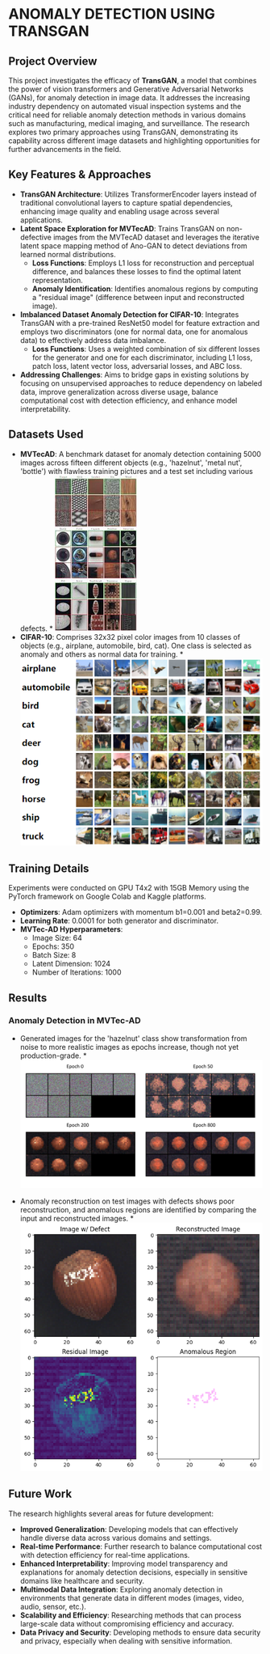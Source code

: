 # ANOMALY DETECTION USING TRANSGAN

## Project Overview

This project investigates the efficacy of **TransGAN**, a model that combines the power of vision transformers and Generative Adversarial Networks (GANs), for anomaly detection in image data. It addresses the increasing industry dependency on automated visual inspection systems and the critical need for reliable anomaly detection methods in various domains such as manufacturing, medical imaging, and surveillance. The research explores two primary approaches using TransGAN, demonstrating its capability across different image datasets and highlighting opportunities for further advancements in the field.

## Key Features & Approaches

* **TransGAN Architecture**: Utilizes TransformerEncoder layers instead of traditional convolutional layers to capture spatial dependencies, enhancing image quality and enabling usage across several applications.
* **Latent Space Exploration for MVTecAD**: Trains TransGAN on non-defective images from the MVTecAD dataset and leverages the iterative latent space mapping method of Ano-GAN to detect deviations from learned normal distributions.
    * **Loss Functions**: Employs L1 loss for reconstruction and perceptual difference, and balances these losses to find the optimal latent representation.
    * **Anomaly Identification**: Identifies anomalous regions by computing a "residual image" (difference between input and reconstructed image).
* **Imbalanced Dataset Anomaly Detection for CIFAR-10**: Integrates TransGAN with a pre-trained ResNet50 model for feature extraction and employs two discriminators (one for normal data, one for anomalous data) to effectively address data imbalance.
    * **Loss Functions**: Uses a weighted combination of six different losses for the generator and one for each discriminator, including L1 loss, patch loss, latent vector loss, adversarial losses, and ABC loss.
* **Addressing Challenges**: Aims to bridge gaps in existing solutions by focusing on unsupervised approaches to reduce dependency on labeled data, improve generalization across diverse usage, balance computational cost with detection efficiency, and enhance model interpretability.

## Datasets Used

* **MVTecAD**: A benchmark dataset for anomaly detection containing 5000 images across fifteen different objects (e.g., 'hazelnut', 'metal nut', 'bottle') with flawless training pictures and a test set including various defects.
    * 
        ![MVTecAD Dataset Sample](ImagesCapstone/images.jpeg)
* **CIFAR-10**: Comprises 32x32 pixel color images from 10 classes of objects (e.g., airplane, automobile, bird, cat). One class is selected as anomaly and others as normal data for training.
    * 
        ![CIFAR-10 Sample Dataset](ImagesCapstone/4fdf2b82-2bc3-4f97-ba51-400322b228b1.png)

## Training Details

Experiments were conducted on GPU T4x2 with 15GB Memory using the PyTorch framework on Google Colab and Kaggle platforms.

* **Optimizers**: Adam optimizers with momentum b1=0.001 and beta2=0.99.
* **Learning Rate**: 0.0001 for both generator and discriminator.
* **MVTec-AD Hyperparameters**:
    * Image Size: 64
    * Epochs: 350
    * Batch Size: 8
    * Latent Dimension: 1024
    * Number of Iterations: 1000

## Results

### Anomaly Detection in MVTec-AD

* Generated images for the 'hazelnut' class show transformation from noise to more realistic images as epochs increase, though not yet production-grade.
    * 
        ![Generated Images of Hazelnut Dataset](ImagesCapstone/2331.png )

* Anomaly reconstruction on test images with defects shows poor reconstruction, and anomalous regions are identified by comparing the input and reconstructed images.
    * 
        ![Anomaly Reconstruction and Highlighting of Hazelnut](ImagesCapstone/image.png)


## Future Work

The research highlights several areas for future development:

* **Improved Generalization**: Developing models that can effectively handle diverse data across various domains and settings.
* **Real-time Performance**: Further research to balance computational cost with detection efficiency for real-time applications.
* **Enhanced Interpretability**: Improving model transparency and explanations for anomaly detection decisions, especially in sensitive domains like healthcare and security.
* **Multimodal Data Integration**: Exploring anomaly detection in environments that generate data in different modes (images, video, audio, sensor, etc.).
* **Scalability and Efficiency**: Researching methods that can process large-scale data without compromising efficiency and accuracy.
* **Data Privacy and Security**: Developing methods to ensure data security and privacy, especially when dealing with sensitive information.
